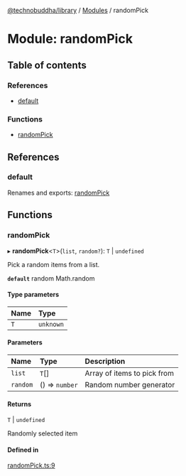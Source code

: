 [@technobuddha/library](../../README.md) / [Modules](../Modules.md) / randomPick

# Module: randomPick

## Table of contents

### References

- [default](randomPick.md#default)

### Functions

- [randomPick](randomPick.md#randompick)

## References

### default

Renames and exports: [randomPick](randomPick.md#randompick)

## Functions

### randomPick

▸ **randomPick**<`T`\>(`list`, `random?`): `T` \| `undefined`

Pick a random items from a list.

**`default`** random  Math.random

#### Type parameters

| Name | Type |
| :------ | :------ |
| `T` | `unknown` |

#### Parameters

| Name | Type | Description |
| :------ | :------ | :------ |
| `list` | `T`[] | Array of items to pick from |
| `random` | () => `number` | Random number generator |

#### Returns

`T` \| `undefined`

Randomly selected item

#### Defined in

[randomPick.ts:9](../../src/randomPick.ts#L9)
